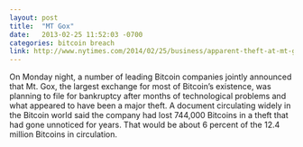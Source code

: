 ```yaml
---
layout: post
title:  "MT Gox"
date:   2013-02-25 11:52:03 -0700
categories: bitcoin breach
link: http://www.nytimes.com/2014/02/25/business/apparent-theft-at-mt-gox-shakes-bitcoin-world.html?_r=0
---
```

On Monday night, a number of leading Bitcoin companies jointly announced that Mt. Gox, the largest exchange for most of Bitcoin’s existence, was planning to file for bankruptcy after months of technological problems and what appeared to have been a major theft. A document circulating widely in the Bitcoin world said the company had lost 744,000 Bitcoins in a theft that had gone unnoticed for years. That would be about 6 percent of the 12.4 million Bitcoins in circulation.
